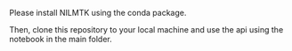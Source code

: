 Please install NILMTK using the conda package. 

Then, clone this repository to your local machine and use the api using the notebook in the main folder.